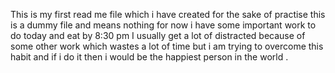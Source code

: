 This is my first read me file which i have created for the sake of practise 
this is a dummy file and means nothing for now
i have some important work to do today and eat by 8:30 pm 
I usually get a lot of distracted because of some other work 
which wastes a lot of time but i am trying to overcome this habit and if i do it then i would be the happiest person in the world .
